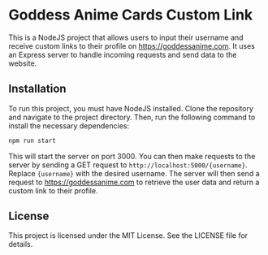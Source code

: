 # Goddess Anime Cards Custom Link

This is a NodeJS project that allows users to input their username and receive custom links to their profile on https://goddessanime.com. It uses an Express server to handle incoming requests and send data to the website.

## Installation

To run this project, you must have NodeJS installed. Clone the repository and navigate to the project directory. Then, run the following command to install the necessary dependencies:

```bash 
npm run start
```


This will start the server on port 3000. You can then make requests to the server by sending a GET request to `http://localhost:5000/{username}`. Replace `{username}` with the desired username. The server will then send a request to https://goddessanime.com to retrieve the user data and return a custom link to their profile.

## License

This project is licensed under the MIT License. See the LICENSE file for details.
